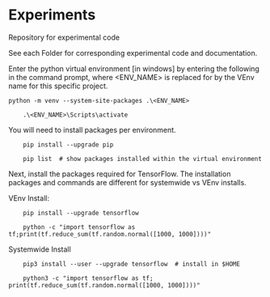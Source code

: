 # Experiments

Repository for experimental code

See each Folder for corresponding experimental code and documentation.


Enter the python virtual environment [in windows] by entering the following in the command prompt, where <ENV_NAME> is replaced for by the VEnv name for this specific project.

    python -m venv --system-site-packages .\<ENV_NAME>
		
		.\<ENV_NAME>\Scripts\activate
		
You will need to install packages per environment.
		
		pip install --upgrade pip

		pip list  # show packages installed within the virtual environment

Next, install the packages required for TensorFlow. The installation packages and commands are different for systemwide vs VEnv installs. 

VEnv Install:

		pip install --upgrade tensorflow
		
		python -c "import tensorflow as tf;print(tf.reduce_sum(tf.random.normal([1000, 1000])))"
		
Systemwide Install

		pip3 install --user --upgrade tensorflow  # install in $HOME
		
		python3 -c "import tensorflow as tf; print(tf.reduce_sum(tf.random.normal([1000, 1000])))"
		
		
